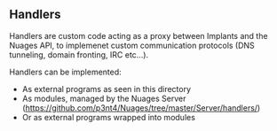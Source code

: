## Handlers

Handlers are custom code acting as a proxy between Implants and the Nuages API, to implemenet custom communication protocols (DNS tunneling, domain fronting, IRC etc...).

Handlers can be implemented:
 - As external programs as seen in this directory
 - As modules, managed by the Nuages Server (https://github.com/p3nt4/Nuages/tree/master/Server/handlers/)
 - Or as external programs wrapped into modules
